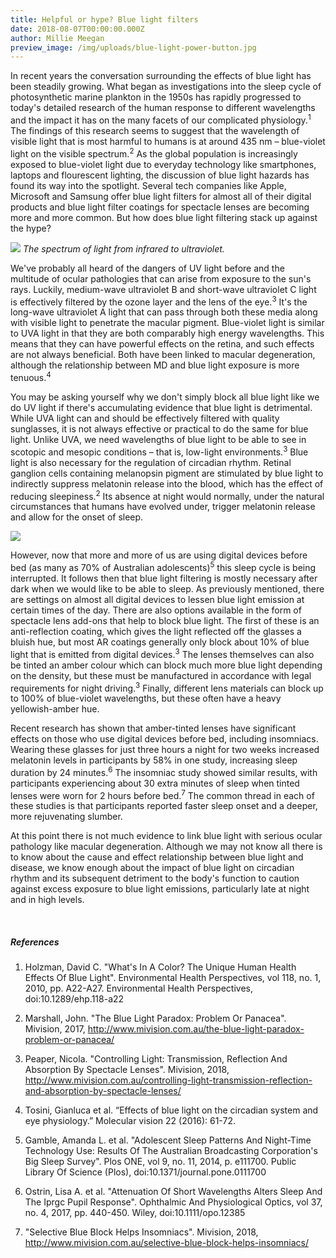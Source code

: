 ```yaml
---
title: Helpful or hype? Blue light filters
date: 2018-08-07T00:00:00.000Z
author: Millie Meegan
preview_image: /img/uploads/blue-light-power-button.jpg
---
```


In recent years the conversation surrounding the effects of blue light has been steadily growing. What began as investigations into the sleep cycle of photosynthetic marine plankton in the 1950s has rapidly progressed to today's detailed research of the human response to different wavelengths and the impact it has on the many facets of our complicated physiology.<sup>1</sup> The findings of this research seems to suggest that the wavelength of visible light that is most harmful to humans is at around 435 nm – blue-violet light on the visible spectrum.<sup>2</sup> As the global population is increasingly exposed to blue-violet light due to everyday technology like smartphones, laptops and flourescent lighting, the discussion of blue light hazards has found its way into the spotlight. Several tech companies like Apple, Microsoft and Samsung offer blue light filters for almost all of their digital products and blue light filter coatings for spectacle lenses are becoming more and more common. But how does blue light filtering stack up against the hype?

![](/img/uploads/light-spectrum.jpg)
_The spectrum of light from infrared to ultraviolet._

We've probably all heard of the dangers of UV light before and the multitude of ocular pathologies that can arise from exposure to the sun's rays. Luckily, medium-wave ultraviolet B and short-wave ultraviolet C light is effectively filtered by the ozone layer and the lens of the eye.<sup>3</sup> It's the long-wave ultraviolet A light that can pass through both these media along with visible light to penetrate the macular pigment. Blue-violet light is similar to UVA light in that they are both comparably high energy wavelengths. This means that they can have powerful effects on the retina, and such effects are not always beneficial. Both have been linked to macular degeneration, although the relationship between MD and blue light exposure is more tenuous.<sup>4</sup>

You may be asking yourself why we don't simply block all blue light like we do UV light if there's accumulating evidence that blue light is detrimental. While UVA light can and should be effectively filtered with quality sunglasses, it is not always effective or practical to do the same for blue light. Unlike UVA, we need wavelengths of blue light to be able to see in scotopic and mesopic conditions – that is, low-light environments.<sup>3</sup> Blue light is also necessary for the regulation of circadian rhythm. Retinal ganglion cells containing melanopsin pigment are stimulated by blue light to indirectly suppress melatonin release into the blood, which has the effect of reducing sleepiness.<sup>2</sup> Its absence at night would normally, under the natural circumstances that humans have evolved under, trigger melatonin release and allow for the onset of sleep.

![](/img/uploads/blue-light-sleep-cycle.jpg)

However, now that more and more of us are using digital devices before bed (as many as 70% of Australian adolescents)<sup>5</sup> this sleep cycle is being interrupted. It follows then that blue light filtering is mostly necessary after dark when we would like to be able to sleep. As previously mentioned, there are settings on almost all digital devices to lessen blue light emission at certain times of the day. There are also options available in the form of spectacle lens add-ons that help to block blue light. The first of these is an anti-reflection coating, which gives the light reflected off the glasses a bluish hue, but most AR coatings generally only block about 10% of blue light that is emitted from digital devices.<sup>3</sup> The lenses themselves can also be tinted an amber colour which can block much more blue light depending on the density, but these must be manufactured in accordance with legal requirements for night driving.<sup>3</sup> Finally, different lens materials can block up to 100% of blue-violet wavelengths, but these often have a heavy yellowish-amber hue.

Recent research has shown that amber-tinted lenses have significant effects on those who use digital devices before bed, including insomniacs. Wearing these glasses for just three hours a night for two weeks increased melatonin levels in participants by 58% in one study, increasing sleep duration by 24 minutes.<sup>6</sup> The insomniac study showed similar results, with participants experiencing about 30 extra minutes of sleep when tinted lenses were worn for 2 hours before bed.<sup>7</sup> The common thread in each of these studies is that participants reported faster sleep onset and a deeper, more rejuvenating slumber.

At this point there is not much evidence to link blue light with serious ocular pathology like macular degeneration. Although we may not know all there is to know about the cause and effect relationship between blue light and disease, we know enough about the impact of blue light on circadian rhythm and its subsequent detriment to the body's function to caution against excess exposure to blue light emissions, particularly late at night and in high levels.

<br>

##### References

1. Holzman, David C. "What's In A Color? The Unique Human Health Effects Of Blue Light". Environmental Health Perspectives, vol 118, no. 1, 2010, pp. A22-A27. Environmental Health Perspectives, doi:10.1289/ehp.118-a22

2. Marshall, John. "The Blue Light Paradox: Problem Or Panacea". Mivision, 2017, http://www.mivision.com.au/the-blue-light-paradox-problem-or-panacea/

3. Peaper, Nicola. "Controlling Light: Transmission, Reflection And Absorption By Spectacle Lenses". Mivision, 2018, http://www.mivision.com.au/controlling-light-transmission-reflection-and-absorption-by-spectacle-lenses/

4. Tosini, Gianluca et al. “Effects of blue light on the circadian system and eye physiology.” Molecular vision 22 (2016): 61-72.

5. Gamble, Amanda L. et al. "Adolescent Sleep Patterns And Night-Time Technology Use: Results Of The Australian Broadcasting Corporation's Big Sleep Survey". Plos ONE, vol 9, no. 11, 2014, p. e111700. Public Library Of Science (Plos), doi:10.1371/journal.pone.0111700

6. Ostrin, Lisa A. et al. "Attenuation Of Short Wavelengths Alters Sleep And The Iprgc Pupil Response". Ophthalmic And Physiological Optics, vol 37, no. 4, 2017, pp. 440-450. Wiley, doi:10.1111/opo.12385

7. "Selective Blue Block Helps Insomniacs". Mivision, 2018, http://www.mivision.com.au/selective-blue-block-helps-insomniacs/
